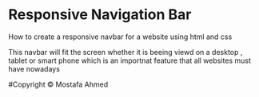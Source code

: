 # Responsive Navigation Bar 

How to create a responsive navbar for a website using html and css

This navbar will fit the screen whether it is beeing viewd on a desktop , tablet or smart phone which is an importnat feature that all 
websites must have nowadays



#Copyright
© Mostafa Ahmed
